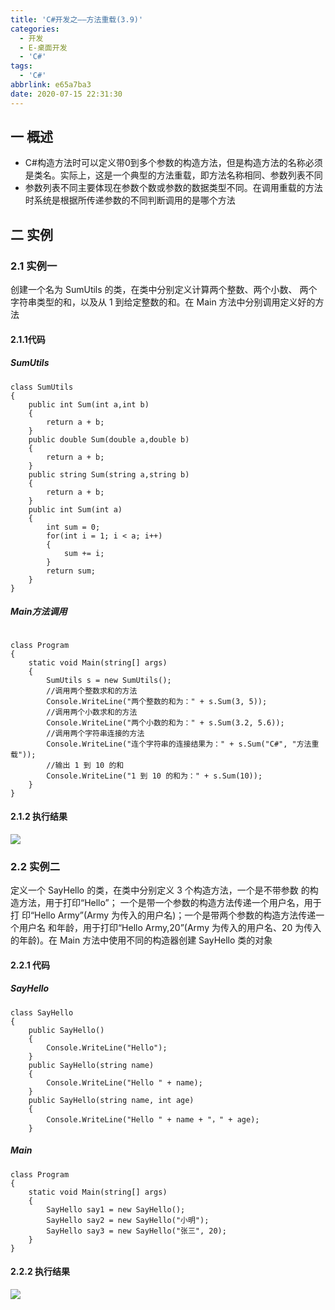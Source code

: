 ```yaml
---
title: 'C#开发之——方法重载(3.9)'
categories:
  - 开发
  - E-桌面开发
  - 'C#'
tags:
  - 'C#'
abbrlink: e65a7ba3
date: 2020-07-15 22:31:30
---
```

## 一 概述

* C#构造方法时可以定义带0到多个参数的构造方法，但是构造方法的名称必须是类名。实际上，这是一个典型的方法重载，即方法名称相同、参数列表不同
* 参数列表不同主要体现在参数个数或参数的数据类型不同。在调用重载的方法时系统是根据所传递参数的不同判断调用的是哪个方法

<!--more-->

## 二 实例

### 2.1 实例一

 创建一个名为 SumUtils 的类，在类中分别定义计算两个整数、两个小数、 两个字符串类型的和，以及从 1 到给定整数的和。在 Main 方法中分别调用定义好的方法 

####  2.1.1代码
##### SumUtils 
```
class SumUtils
{
    public int Sum(int a,int b)
    {
        return a + b;
    }
    public double Sum(double a,double b)
    {
        return a + b;
    }
    public string Sum(string a,string b)
    {
        return a + b;
    }
    public int Sum(int a)
    {
        int sum = 0;
        for(int i = 1; i < a; i++)
        {
            sum += i;
        }
        return sum;
    }
}
```
##### Main方法调用

```

class Program
{
    static void Main(string[] args)
    {
        SumUtils s = new SumUtils();
        //调用两个整数求和的方法
        Console.WriteLine("两个整数的和为：" + s.Sum(3, 5));
        //调用两个小数求和的方法
        Console.WriteLine("两个小数的和为：" + s.Sum(3.2, 5.6));
        //调用两个字符串连接的方法
        Console.WriteLine("连个字符串的连接结果为：" + s.Sum("C#", "方法重载"));
        //输出 1 到 10 的和
        Console.WriteLine("1 到 10 的和为：" + s.Sum(10));
    }
}
```

#### 2.1.2 执行结果

![][1]

### 2.2 实例二

 定义一个 SayHello 的类，在类中分别定义 3 个构造方法，一个是不带参数 的构造方法，用于打印“Hello”； 一个是带一个参数的构造方法传递一个用户名，用于打 印“Hello Army”(Army 为传入的用户名)；一个是带两个参数的构造方法传递一个用户名 和年龄，用于打印“Hello Army,20”(Army 为传入的用户名、20 为传入的年龄)。在 Main 方法中使用不同的构造器创建 SayHello 类的对象 

#### 2.2.1 代码

#####  SayHello 

```
class SayHello
{
    public SayHello()
    {
        Console.WriteLine("Hello");
    }
    public SayHello(string name)
    {
        Console.WriteLine("Hello " + name);
    }
    public SayHello(string name, int age)
    {
        Console.WriteLine("Hello " + name + "，" + age);
    }
```

#####  Main 

```
class Program
{
    static void Main(string[] args)
    {
        SayHello say1 = new SayHello();
        SayHello say2 = new SayHello("小明");
        SayHello say3 = new SayHello("张三", 20);
    }
}
```

#### 2.2.2 执行结果

![][2]



[1]:https://cdn.jsdelivr.net/gh/PGzxc/CDN@master/blog-image/csharp-func-overload-sum.png
[2]:https://cdn.jsdelivr.net/gh/PGzxc/CDN@master/blog-image/csharp-func-overload-sayhello.png
